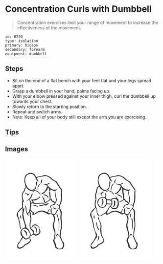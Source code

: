 # Concentration Curls with Dumbbell
> Concentration exercises limit your range of movement to increase the effectiveness of the movement.

``` 
id: 0220 
type: isolation 
primary: biceps 
secondary: forearm 
equipment: dumbbell 
``` 

## Steps

 - Sit on the end of a flat bench with your feet flat and your legs spread apart.
 - Grasp a dumbbell in your hand, palms facing up.
 - With your elbow pressed against your inner thigh, curl the dumbbell up towards your chest.
 - Slowly return to the starting position.
 - Repeat and switch arms.
 - Note: Keep all of your body still except the arm you are exercising.

## Tips


## Images

<svg width="236" height="250pt" viewBox="0 0 177 250" xmlns="http://www.w3.org/2000/svg">
  <g fill="#FFF">
    <path d="M0 0h177v250H0V0m51.73 40.72c-5.09 4.34-4.33 11.47-4.67 17.46.7 3.17 1.71 6.27 2.69 9.37-.23.39-.69 1.18-.92 1.57l2.23.95c-1.05 2.14-3.44 3.43-3.82 5.91-.52 1.87-1.23 3.68-2 5.47-5.97 5.54-4.67 14.64-2.91 21.72-1.55 5.76-1.17 11.79-.37 17.63-1.39 1.34-3.11 2.26-4.57 3.5-2.75 2.39-4.4 5.71-7.01 8.23-1.39 2.14-1.47 4.88-2.44 7.23.92 4 4.4 6.98 4.6 11.2.31 4.17 2.62 7.87 2.63 12.08.1 3.95 1.2 7.76 2.85 11.33 1.43-1.72.11-3.68-.25-5.51-1.3-4.12.02-8.66-1.88-12.64-1.15-2.58-1.64-5.36-1.51-8.17-2.64-4.2-3.12-9.04-3.31-13.87l2.34-2.4c.83-.57 2.03-.81 2.45-1.84 1.46-3.05 4.08-5.23 6.6-7.38.34 5.49.11 11-.53 16.46.29 5.05 1.33 10.1 3.18 14.82 2.29 5.05 2.78 10.65 4.35 15.93-2.56 1.27-5.37 2.13-7.69 3.85-1.7 1.93-3.08 4.14-4.08 6.51-1.19 5.11 1.12 10.31 4.68 13.95-3.52 2.89-4.55 7.57-6.81 11.37-.36.1-1.1.31-1.47.41-1.32 2.05-2.79 4.01-3.95 6.16-1.23 2.75-.68 5.94.29 8.69 2 1.43 4.64 2.64 7.11 1.67 2.19-1.06 4.33-2.19 6.51-3.26 2.95-1.59 4.18-5.31 7.46-6.41 4.75-1.69 10.1-4.65 11.41-9.92.57-3.03-1.83-5.27-3.15-7.71 1.68-.6 1.86-2.57 2.58-3.94 2.79-1.04 5.5-2.25 8.2-3.5 1.05 1.02 2.13 2.01 3.25 2.96 2.6-.62 5.37-.78 7.79-2.01 2.01-1.37 3.22-3.61 4.32-5.71 1.36-3.12-.23-6.34-.88-9.4-.55.46-1.1.93-1.64 1.39.34 2.81.99 5.86-.03 8.59-1.51 1.99-4.1 2.63-6.25 3.7-2.12 1.2-4.16-.52-5.97-1.46-.26-2.4.03-5.08-1.09-7.26-3.3-2.61-7.09-5.49-7.68-9.98-1.55-5.96.77-11.76 1.87-17.54.95-5.15-2.84-9.91-1.17-14.98-.09-2.09-3.01-5.19-.79-6.65 1.75 1.63 3.31 3.45 5.01 5.13.02.65.05 1.94.07 2.59-.44.46-1.32 1.38-1.76 1.85 1.43.14 2.87.27 4.31.42 3.97-1.51 7.83-3.4 11.18-6.05 3.51-.3 6.83-2.46 10.41-1.58 2.47.93 4.81 2.2 7.39 2.84 3.02.75 5.01 3.85 8.21 4.03 2.11.31 3.6-1.48 5.22-2.49 1.26 1.84 2.89 3.34 4.93 4.26.59 2.6 2 4.95 2.37 7.6 1.17 5.94-2.21 11.39-3.09 17.12.33 5.15 1.78 10.17 3.86 14.88 2.21 4.86-.56 10.08.38 15.1-.3.25-.89.76-1.18 1.01.01 2.29-1 4.35-2.19 6.24.66 4.19 3.74 7.52 4.01 11.8.08 2.43 1.3 4.56 2.38 6.67 1.75.78 3.42 1.71 5.01 2.79 4.25 1.29 8.51.12 12.71-.73.91-2.11 2.02-4.12 2.86-6.26 1.02-2.8.17-5.78-.06-8.65-5.09-3.13-5.25-9.49-7.91-14.27-.42-3.14.27-6.43.06-9.63-.36-4.53 2.38-8.51 2.39-12.99.7-7.81.08-15.67-.68-23.45-.52-5.13 1.3-10.21.44-15.33-1.03-3.21-2.01-6.85-5.31-8.46 2.34-3.51 1.11-7.93 3.06-11.56.91-2.31 2.18-4.54 2.34-7.07.55-6.37.75-12.78.35-19.17-.22-3.12 1.27-6.48-.51-9.36-4.13-6.12-8.46-12.17-12.07-18.63-4.3-2.87-9.41-4.65-12.76-8.79-2.01-2.65-5.18-3.77-8.16-4.94-4.01-2.29-9.14-2.92-13.47-1.14-4.67 2.27-10.31.74-14.68 3.89-3.19-1.79-3.13-6.26-6.41-7.84-2.39-1.56-5.02-2.99-7.98-2.82-4.31-.47-7.74 2.49-11.28 4.42M36.85 145.95c1.22 1.14 2.34 2.38 3.42 3.66-1.51-3.12-.58-6.84-2.4-9.8-.75 1.97-.98 4.05-1.02 6.14m28.03 26.1c1.77-1.45 2.59-3.64 4.1-5.29 1.76-1.04 3.83-1.33 5.77-1.87 3.87 1.83 8.76 4.26 8.3 9.44.46-.96.9-1.93 1.31-2.91-2.05-3.46-5.04-6.37-8.42-8.52-5.49-.75-11.35 3.27-11.06 9.15m5.74-4.13c1.48 2.04 3.21 3.9 4.63 5.98 1.68 3 1.02 6.58 1.42 9.86 1.83-2.56 1.09-5.91.92-8.82-.25-3.66-3.74-6.06-6.97-7.02z"/>
    <path d="M50.28 47.52c.98-5.49 6.68-8.25 11.7-8.98 4.26-.11 8.46 2.25 10.55 6 2.99 4.53 3.7 11.7 9.53 13.58-1.19-3.29-3.02-6.29-4.83-9.25 3.87-2.18 8.2-2.91 12.59-3.1 4.86-1.65 10.54-2.49 15.14.37 4.94 1.53 7.8 6.16 12.01 8.83 4.94 1.97 9.25 5.86 11.29 10.81 1.63 2.91 4.17 5.21 5.58 8.27 1.03 2.41 4.69 3.69 3.53 6.79-1.48 6.31-.27 12.79-.82 19.18.18 4.75-1.52 9.25-2.93 13.69-.54 1.14-1.74 1.51-2.86 1.79-1.06-1.29-2.41-2.25-3.99-2.79.42 1.74 1.78 2.82 3.16 3.77l.6.35c.58-.14 1.73-.41 2.31-.54-.05 1.66-.11 3.31-.17 4.97-.88 1.1-1.77 2.18-2.65 3.28 4.37.33 4.95 5.25 5.53 8.62 1.38 5.55-1.1 11.14-.03 16.73 1.15 5.94 2.15 12.03 1.48 18.1-.33 4.16-1.7 8.14-2.36 12.25-.32 3.48-.12 6.99.26 10.46-.73-.1-2.2-.31-2.93-.41 3.33 4.79 4.98 10.44 7.22 15.76 2.12 2.09 2.71 5.16 2.96 8.01-.31 2.91-2.25 5.26-3.62 7.74-2.62.52-5.28.82-7.95.9-1.75-1.62-3.44-3.29-5.1-4.99-.11-1.24-.21-2.48-.28-3.71-.39-4.47-4.39-7.58-4.37-12.11.27-1.53.61-3.04.85-4.57.5.05 1.48.16 1.98.21-.31-2.4-1.38-4.79-1.03-7.23 2.71-8.9-2.73-17.45-3.16-26.28 1.22-6.51 4.32-13.17 2.28-19.84-.36-1.43-1.5-2.44-2.4-3.53 5.62-2.23 7.13-8.38 10.25-12.92.21-.64.64-1.93.85-2.57-5.07 2.97-5.27 10.38-10.58 12.87-2.16-.64-4.22-1.59-6.29-2.48.55-1.67 1.1-3.44.47-5.17-.86-2.64-.01-5.34.11-8.01-4.19 3.17-2.32 8.95-1.99 13.34-2.29.06-4.59-.02-6.82-.63-.24-3.99 2.66-6.71 4.47-9.91-3.62.89-4.94 4.71-5.67 7.94-3.36-1.35-6.89-2.2-10.27-3.47-3.9-1.54-7.89.35-11.75 1.03-4.24.67-6.94 4.41-10.51 6.44-.62-1.13-.55-2.77-1.74-3.52-2.74-1.85-4.73-4.58-7.54-6.33.75-4.77.99-9.61 1.21-14.44.89-.67 1.77-1.36 2.64-2.06 4.18 1.1 8.45 3.08 12.84 1.97 4.98-.98 10.07-.92 15.13-.99 3.07.06 5.75-1.68 8.1-3.47 3.02-2.25 6.9-3.3 9.3-6.34 1.92 2.32 2.82 5.93 6.44 5.91 1.2 1.38 2.34 2.81 3.43 4.28-3.18 1.24-6.42 2.37-9.54 3.74-.92 1.89-1.5 3.92-2.15 5.92.34.4.7.8 1.08 1.18.83-2.01 1.71-4 2.53-6.02 2.76-1.05 5.58-2 8.48-2.6 1.99-4.25 5.59-8.3 4.61-13.34-1.23-4.02-1.62-8.22-2.78-12.26.22-2.74-.45-5.42-1.48-7.95 2.2-.84 3.9-2.44 5.28-4.3-4.11 1.86-8.77 1.6-12.84-.18-2.59-1.43-4.76-3.46-7.25-5.03-1.65-2.24-3.12-5.64-6.59-4.64.67.68 2.02 2.03 2.7 2.71-2.14 4.69-3.84 9.8-7.76 13.37-2.07 2.3-5.54 2.74-7.28 5.39 3.37.24 7.18-.94 9-3.97 1.6-2.23 3.9-3.79 5.77-5.76.75-2.08.9-4.4 2.33-6.19 1.39 2.09 2.63 4.37 2.34 6.98-.39 1.68 1.28 2.57 2.08 3.75.18-1.99.42-3.97.71-5.94 3.54 1.55 7.1 3.17 10.96 3.78-.09 7.57 2.21 14.78 2.85 22.27 0 2.44-1 4.73-1.97 6.91-1.32-2.76-3.46-5.2-6.78-5.15-.73-1.77-1.51-3.52-2.41-5.21-.95.5-1.89 1.01-2.83 1.53 2.3-5.46.27-11.53-.49-17.15-.82-.64-1.65-1.28-2.48-1.9.05 6.87 2.92 13.73 1.05 20.64-3.4 2.36-7.15 4.09-10.8 5.99-3.26 2.03-7.22.89-10.82 1.42-5.58.15-11.45 2.88-16.71-.18-.49-2.16-1.26-4.26-2.78-5.92 2.86-.1 6.03.66 8.65-.83 3.78-2.39 8.69-4.18 9.9-9.02-2.45-.21-2.8 2.48-4.22 3.81-5.51 3.21-12 4.4-18.33 3.95 1.53 2.42 3.37 4.63 4.93 7.03-.69-.27-2.05-.82-2.74-1.09-.72 1.09-1.34 2.24-1.99 3.38.2-3.82-1.31-7.3-4.25-9.73 4.34-2.17 7.41-7.3 6.17-12.16.75.04 1.49.13 2.24.2-.21-1.15-.79-2.18-1.34-3.19-.55 1.12-1.19 2.18-1.86 3.24-.86 3.89-2.59 7.77-5.71 10.37-2.37 1.58-4.81 3.34-6.11 5.95 2.09-1.19 3.96-2.72 5.93-4.11 1.13 2.95 3.55 5.77 2.61 9.11-1.78 8.29.86 18.63-6.31 24.88-1.41-3.08-4.02-6.51-2.26-9.98-.55-3.65-1.45-7.48-4.5-9.87.75 4.18 2.82 8.13 2.39 12.49-.32 3.66 2.59 6.4 3.61 9.72.45 1.76 1.73 2.99 3.38 3.64-.28-1.55-.91-2.99-1.62-4.38 1.14-1.67 2.47-3.19 3.85-4.66.57 3.25.36 6.58.84 9.83 1.25 3.76 2.17 7.99.65 11.81-2.05 5.87-1.71 12.19-.02 18.1 2.02 3.25 4.46 6.25 7.52 8.59.12 1.37.26 2.74.4 4.11-2.02 1.75-4.14 3.44-6.62 4.51-.08-1.4-.15-2.8-.21-4.2-2.39-4.74-3.5-10.71-8.73-13.28-.57-.69-1.14-1.37-1.71-2.05-.02-4.29-1.99-8.12-3.12-12.16-2.51-6.38-3-13.29-4.34-19.96.31-4.95 2.41-9.61 2.49-14.6-.58.3-1.74.91-2.32 1.22-1.5-5.6-1.65-11.55-.65-17.25.55-.21 1.65-.62 2.2-.83-1.68-4.7-4.22-9.39-3.38-14.57-.46-4.08 1.99-7.49 4.6-10.31.84-2.95 1.85-5.84 2.89-8.73.51-.47 1.02-.94 1.54-1.41 2.84 7.01 11.95 11.43 18.92 7.4-.71.77-2.13 2.29-2.84 3.05-.66.33-1.32.66-1.98 1 2.27.14 4.27-.86 6.27-1.76 6.37-.2 11.92 4.7 14.23 10.48-.1-1.59-.11-3.21-.61-4.75-1.84-2.13-3.94-4.06-6.27-5.65-2.89-1.76-6.53-1.35-9.43-3.07 2.04-.68 4.27-1.73 4.85-4.01 1.09-4.73 3-9.28 3.03-14.21-.94-1.15-1.86-2.3-2.77-3.46-.01 6.16 1.22 13.39-3.4 18.33-2.63 4.1-8.51 3.98-12.36 1.8-5.09-4.14-8.17-10.21-9.92-16.42-.73-4.24-1.13-8.74.65-12.79m37.17 10.49c.04 1.39.71 3.78 2.64 3.05-.25-2.66-.58-5.21 1.3-7.46-.22-.33-.68-1-.9-1.33-1.25 1.74-2.89 3.5-3.04 5.74m14.45 5.85c-3.49.2-6.95-.73-10.45-.47 3.03 1.38 6.32 2.3 9.64 2.62 2.59-.52 4.93-1.87 7.37-2.86l.28-2.15c-2.28.95-4.48 2.11-6.84 2.86M80.06 76.07c-.42 1.03-.83 2.07-1.22 3.11.91-.95 1.78-1.94 2.65-2.93-.24-.83-.71-2.48-.95-3.31 1.74-4.05 3.98-7.74 6.83-11.08-5.29 2.06-8.89 8.73-7.31 14.21m-32.41 9.92c2.87 1.39 5.69 2.87 8.14 4.94l-1.78 1.31c.47.11 1.4.32 1.86.43 1.11-1.2 2.24-2.38 3.4-3.53.11-1.11.2-2.23.27-3.35-1.23 1.01-2.1 2.35-2.69 3.83-.49-.57-.98-1.14-1.48-1.7-2.46-1.04-5.05-1.76-7.72-1.93m45.54 4.47c.2.21.58.62.78.83 3.44-1.08 5.78 2.24 9.02 2.61.82 1.78 1.57 3.59 2.39 5.37.13-1.9.21-3.79.25-5.69-3.79-1.95-8.07-6.06-12.44-3.12m2.71 17.77l.91.62 1.38-.43c-.19-2.95-2.15-5.44-2.17-8.45-.4-.33-1.19-1-1.59-1.33-.96-2.09-2.19-4.03-3.63-5.81.53 5.39 4.43 9.94 5.1 15.4m-4.11 6.65c-2.66 1.02-5.5.54-8.26.49l.2 1.64c1.58.24 3.16.5 4.72.86 3.37-.98 6.79-1.79 10.11-2.94.29.53.89 1.6 1.18 2.14 2.91-2.03 5.63-4.29 8.49-6.38-5.58.99-11.04 2.47-16.44 4.19m-25.03 1.18c5.13.41 9.78 2.4 14.38 4.53-.53-.98-1.04-2.06-2.14-2.49-3.65-2.02-8.15-4.13-12.24-2.04m49.83 5.01c1.24 1.99 3.48 2.96 5.16 4.51 1.48-.02 2.95-.12 4.42-.28-.1-.36-.32-1.07-.42-1.43-3.58.9-5.57-3.24-9.16-2.8m9.08 16.24c1.23 2.91.85 6.23 2.31 9.04 1.54-2.78.89-5.89.18-8.81-.83-.08-1.66-.16-2.49-.23m4.63 9.48c-.29.87-.57 1.75-.85 2.63.75 3.49 1.98 6.95 1.99 10.55-.61 5.75.47 11.5-.49 17.24 2.23-5.1 1.74-10.75 1.9-16.17-.02-4.83.37-10.08-2.55-14.25m-5.87 46.11c1.8-.93 2.8-2.69 3.67-4.44 1.03.69 2.09 1.34 3.17 1.96.23-2.31-1.43-3.64-3.09-4.82-1.91 2.03-3.23 4.55-3.75 7.3z"/>
    <path d="M44.19 174.11c3.34-1.71 7.24-.35 10.16 1.58 3.9 3.36 6.34 8.27 7.07 13.34-1.81 1.93-1.4 5.46-4.24 6.42-2.13 1.01-4.49 2.84-6.94 1.84-2.82-1.89-5.48-4.17-7.29-7.07-1.99-2.71-2.17-6.19-3.08-9.32 1.13-2.41 1.52-5.69 4.32-6.79m.79 3.53c3.85 3.99 8.12 8.32 7.86 14.34 1.48-2.62.9-5.73.38-8.53-.73-2.93-3.55-4.45-5.75-6.17l-2.49.36z"/>
    <path d="M38.34 203.42c1.52-2.96 3.93-5.32 5.57-8.2 2.29 1.65 4.01 4.62 7.07 4.87 3.3-.39 6.3-2.06 8.72-4.29-.3.84-.9 2.52-1.21 3.36l1.19-2.92c.32 1.52.98 4.58 1.3 6.11-2.36 5.66-8.85 7.01-13.5 10.11-1.71.96-2.17 3.1-3.66 4.27-3.28 1.36-6.45 3.67-10.19 2.83-.62-1.86-1.81-3.4-3.18-4.76 2.26-4.05 5.76-7.25 7.89-11.38z"/>
  </g>
  <g fill="#333">
    <path d="M51.73 40.72c3.54-1.93 6.97-4.89 11.28-4.42 2.96-.17 5.59 1.26 7.98 2.82 3.28 1.58 3.22 6.05 6.41 7.84 4.37-3.15 10.01-1.62 14.68-3.89 4.33-1.78 9.46-1.15 13.47 1.14 2.98 1.17 6.15 2.29 8.16 4.94 3.35 4.14 8.46 5.92 12.76 8.79 3.61 6.46 7.94 12.51 12.07 18.63 1.78 2.88.29 6.24.51 9.36.4 6.39.2 12.8-.35 19.17-.16 2.53-1.43 4.76-2.34 7.07-1.95 3.63-.72 8.05-3.06 11.56 3.3 1.61 4.28 5.25 5.31 8.46.86 5.12-.96 10.2-.44 15.33.76 7.78 1.38 15.64.68 23.45-.01 4.48-2.75 8.46-2.39 12.99.21 3.2-.48 6.49-.06 9.63 2.66 4.78 2.82 11.14 7.91 14.27.23 2.87 1.08 5.85.06 8.65-.84 2.14-1.95 4.15-2.86 6.26-4.2.85-8.46 2.02-12.71.73a32.308 32.308 0 0 0-5.01-2.79c-1.08-2.11-2.3-4.24-2.38-6.67-.27-4.28-3.35-7.61-4.01-11.8 1.19-1.89 2.2-3.95 2.19-6.24.29-.25.88-.76 1.18-1.01-.94-5.02 1.83-10.24-.38-15.1-2.08-4.71-3.53-9.73-3.86-14.88.88-5.73 4.26-11.18 3.09-17.12-.37-2.65-1.78-5-2.37-7.6-2.04-.92-3.67-2.42-4.93-4.26-1.62 1.01-3.11 2.8-5.22 2.49-3.2-.18-5.19-3.28-8.21-4.03-2.58-.64-4.92-1.91-7.39-2.84-3.58-.88-6.9 1.28-10.41 1.58-3.35 2.65-7.21 4.54-11.18 6.05-1.44-.15-2.88-.28-4.31-.42.44-.47 1.32-1.39 1.76-1.85-.02-.65-.05-1.94-.07-2.59-1.7-1.68-3.26-3.5-5.01-5.13-2.22 1.46.7 4.56.79 6.65-1.67 5.07 2.12 9.83 1.17 14.98-1.1 5.78-3.42 11.58-1.87 17.54.59 4.49 4.38 7.37 7.68 9.98 1.12 2.18.83 4.86 1.09 7.26 1.81.94 3.85 2.66 5.97 1.46 2.15-1.07 4.74-1.71 6.25-3.7 1.02-2.73.37-5.78.03-8.59.54-.46 1.09-.93 1.64-1.39.65 3.06 2.24 6.28.88 9.4-1.1 2.1-2.31 4.34-4.32 5.71-2.42 1.23-5.19 1.39-7.79 2.01-1.12-.95-2.2-1.94-3.25-2.96-2.7 1.25-5.41 2.46-8.2 3.5-.72 1.37-.9 3.34-2.58 3.94 1.32 2.44 3.72 4.68 3.15 7.71-1.31 5.27-6.66 8.23-11.41 9.92-3.28 1.1-4.51 4.82-7.46 6.41-2.18 1.07-4.32 2.2-6.51 3.26-2.47.97-5.11-.24-7.11-1.67-.97-2.75-1.52-5.94-.29-8.69 1.16-2.15 2.63-4.11 3.95-6.16.37-.1 1.11-.31 1.47-.41 2.26-3.8 3.29-8.48 6.81-11.37-3.56-3.64-5.87-8.84-4.68-13.95 1-2.37 2.38-4.58 4.08-6.51 2.32-1.72 5.13-2.58 7.69-3.85-1.57-5.28-2.06-10.88-4.35-15.93-1.85-4.72-2.89-9.77-3.18-14.82.64-5.46.87-10.97.53-16.46-2.52 2.15-5.14 4.33-6.6 7.38-.42 1.03-1.62 1.27-2.45 1.84l-2.34 2.4c.19 4.83.67 9.67 3.31 13.87-.13 2.81.36 5.59 1.51 8.17 1.9 3.98.58 8.52 1.88 12.64.36 1.83 1.68 3.79.25 5.51-1.65-3.57-2.75-7.38-2.85-11.33-.01-4.21-2.32-7.91-2.63-12.08-.2-4.22-3.68-7.2-4.6-11.2.97-2.35 1.05-5.09 2.44-7.23 2.61-2.52 4.26-5.84 7.01-8.23 1.46-1.24 3.18-2.16 4.57-3.5-.8-5.84-1.18-11.87.37-17.63-1.76-7.08-3.06-16.18 2.91-21.72.77-1.79 1.48-3.6 2-5.47.38-2.48 2.77-3.77 3.82-5.91l-2.23-.95c.23-.39.69-1.18.92-1.57-.98-3.1-1.99-6.2-2.69-9.37.34-5.99-.42-13.12 4.67-17.46m-1.45 6.8c-1.78 4.05-1.38 8.55-.65 12.79 1.75 6.21 4.83 12.28 9.92 16.42 3.85 2.18 9.73 2.3 12.36-1.8 4.62-4.94 3.39-12.17 3.4-18.33.91 1.16 1.83 2.31 2.77 3.46-.03 4.93-1.94 9.48-3.03 14.21-.58 2.28-2.81 3.33-4.85 4.01 2.9 1.72 6.54 1.31 9.43 3.07 2.33 1.59 4.43 3.52 6.27 5.65.5 1.54.51 3.16.61 4.75-2.31-5.78-7.86-10.68-14.23-10.48-2 .9-4 1.9-6.27 1.76.66-.34 1.32-.67 1.98-1 .71-.76 2.13-2.28 2.84-3.05-6.97 4.03-16.08-.39-18.92-7.4-.52.47-1.03.94-1.54 1.41-1.04 2.89-2.05 5.78-2.89 8.73-2.61 2.82-5.06 6.23-4.6 10.31-.84 5.18 1.7 9.87 3.38 14.57-.55.21-1.65.62-2.2.83-1 5.7-.85 11.65.65 17.25.58-.31 1.74-.92 2.32-1.22-.08 4.99-2.18 9.65-2.49 14.6 1.34 6.67 1.83 13.58 4.34 19.96 1.13 4.04 3.1 7.87 3.12 12.16.57.68 1.14 1.36 1.71 2.05 5.23 2.57 6.34 8.54 8.73 13.28.06 1.4.13 2.8.21 4.2 2.48-1.07 4.6-2.76 6.62-4.51-.14-1.37-.28-2.74-.4-4.11-3.06-2.34-5.5-5.34-7.52-8.59-1.69-5.91-2.03-12.23.02-18.1 1.52-3.82.6-8.05-.65-11.81-.48-3.25-.27-6.58-.84-9.83-1.38 1.47-2.71 2.99-3.85 4.66.71 1.39 1.34 2.83 1.62 4.38-1.65-.65-2.93-1.88-3.38-3.64-1.02-3.32-3.93-6.06-3.61-9.72.43-4.36-1.64-8.31-2.39-12.49 3.05 2.39 3.95 6.22 4.5 9.87-1.76 3.47.85 6.9 2.26 9.98 7.17-6.25 4.53-16.59 6.31-24.88.94-3.34-1.48-6.16-2.61-9.11-1.97 1.39-3.84 2.92-5.93 4.11 1.3-2.61 3.74-4.37 6.11-5.95 3.12-2.6 4.85-6.48 5.71-10.37.67-1.06 1.31-2.12 1.86-3.24.55 1.01 1.13 2.04 1.34 3.19-.75-.07-1.49-.16-2.24-.2 1.24 4.86-1.83 9.99-6.17 12.16 2.94 2.43 4.45 5.91 4.25 9.73.65-1.14 1.27-2.29 1.99-3.38.69.27 2.05.82 2.74 1.09-1.56-2.4-3.4-4.61-4.93-7.03 6.33.45 12.82-.74 18.33-3.95 1.42-1.33 1.77-4.02 4.22-3.81-1.21 4.84-6.12 6.63-9.9 9.02-2.62 1.49-5.79.73-8.65.83 1.52 1.66 2.29 3.76 2.78 5.92 5.26 3.06 11.13.33 16.71.18 3.6-.53 7.56.61 10.82-1.42 3.65-1.9 7.4-3.63 10.8-5.99 1.87-6.91-1-13.77-1.05-20.64.83.62 1.66 1.26 2.48 1.9.76 5.62 2.79 11.69.49 17.15.94-.52 1.88-1.03 2.83-1.53.9 1.69 1.68 3.44 2.41 5.21 3.32-.05 5.46 2.39 6.78 5.15.97-2.18 1.97-4.47 1.97-6.91-.64-7.49-2.94-14.7-2.85-22.27-3.86-.61-7.42-2.23-10.96-3.78-.29 1.97-.53 3.95-.71 5.94-.8-1.18-2.47-2.07-2.08-3.75.29-2.61-.95-4.89-2.34-6.98-1.43 1.79-1.58 4.11-2.33 6.19-1.87 1.97-4.17 3.53-5.77 5.76-1.82 3.03-5.63 4.21-9 3.97 1.74-2.65 5.21-3.09 7.28-5.39 3.92-3.57 5.62-8.68 7.76-13.37-.68-.68-2.03-2.03-2.7-2.71 3.47-1 4.94 2.4 6.59 4.64 2.49 1.57 4.66 3.6 7.25 5.03 4.07 1.78 8.73 2.04 12.84.18-1.38 1.86-3.08 3.46-5.28 4.3 1.03 2.53 1.7 5.21 1.48 7.95 1.16 4.04 1.55 8.24 2.78 12.26.98 5.04-2.62 9.09-4.61 13.34-2.9.6-5.72 1.55-8.48 2.6-.82 2.02-1.7 4.01-2.53 6.02-.38-.38-.74-.78-1.08-1.18.65-2 1.23-4.03 2.15-5.92 3.12-1.37 6.36-2.5 9.54-3.74-1.09-1.47-2.23-2.9-3.43-4.28-3.62.02-4.52-3.59-6.44-5.91-2.4 3.04-6.28 4.09-9.3 6.34-2.35 1.79-5.03 3.53-8.1 3.47-5.06.07-10.15.01-15.13.99-4.39 1.11-8.66-.87-12.84-1.97-.87.7-1.75 1.39-2.64 2.06-.22 4.83-.46 9.67-1.21 14.44 2.81 1.75 4.8 4.48 7.54 6.33 1.19.75 1.12 2.39 1.74 3.52 3.57-2.03 6.27-5.77 10.51-6.44 3.86-.68 7.85-2.57 11.75-1.03 3.38 1.27 6.91 2.12 10.27 3.47.73-3.23 2.05-7.05 5.67-7.94-1.81 3.2-4.71 5.92-4.47 9.91 2.23.61 4.53.69 6.82.63-.33-4.39-2.2-10.17 1.99-13.34-.12 2.67-.97 5.37-.11 8.01.63 1.73.08 3.5-.47 5.17 2.07.89 4.13 1.84 6.29 2.48 5.31-2.49 5.51-9.9 10.58-12.87-.21.64-.64 1.93-.85 2.57-3.12 4.54-4.63 10.69-10.25 12.92.9 1.09 2.04 2.1 2.4 3.53 2.04 6.67-1.06 13.33-2.28 19.84.43 8.83 5.87 17.38 3.16 26.28-.35 2.44.72 4.83 1.03 7.23-.5-.05-1.48-.16-1.98-.21-.24 1.53-.58 3.04-.85 4.57-.02 4.53 3.98 7.64 4.37 12.11.07 1.23.17 2.47.28 3.71 1.66 1.7 3.35 3.37 5.1 4.99 2.67-.08 5.33-.38 7.95-.9 1.37-2.48 3.31-4.83 3.62-7.74-.25-2.85-.84-5.92-2.96-8.01-2.24-5.32-3.89-10.97-7.22-15.76.73.1 2.2.31 2.93.41-.38-3.47-.58-6.98-.26-10.46.66-4.11 2.03-8.09 2.36-12.25.67-6.07-.33-12.16-1.48-18.1-1.07-5.59 1.41-11.18.03-16.73-.58-3.37-1.16-8.29-5.53-8.62.88-1.1 1.77-2.18 2.65-3.28.06-1.66.12-3.31.17-4.97-.58.13-1.73.4-2.31.54l-.6-.35c-1.38-.95-2.74-2.03-3.16-3.77 1.58.54 2.93 1.5 3.99 2.79 1.12-.28 2.32-.65 2.86-1.79 1.41-4.44 3.11-8.94 2.93-13.69.55-6.39-.66-12.87.82-19.18 1.16-3.1-2.5-4.38-3.53-6.79-1.41-3.06-3.95-5.36-5.58-8.27-2.04-4.95-6.35-8.84-11.29-10.81-4.21-2.67-7.07-7.3-12.01-8.83-4.6-2.86-10.28-2.02-15.14-.37-4.39.19-8.72.92-12.59 3.1 1.81 2.96 3.64 5.96 4.83 9.25-5.83-1.88-6.54-9.05-9.53-13.58-2.09-3.75-6.29-6.11-10.55-6-5.02.73-10.72 3.49-11.7 8.98m-6.09 126.59c-2.8 1.1-3.19 4.38-4.32 6.79.91 3.13 1.09 6.61 3.08 9.32 1.81 2.9 4.47 5.18 7.29 7.07 2.45 1 4.81-.83 6.94-1.84 2.84-.96 2.43-4.49 4.24-6.42-.73-5.07-3.17-9.98-7.07-13.34-2.92-1.93-6.82-3.29-10.16-1.58m-5.85 29.31c-2.13 4.13-5.63 7.33-7.89 11.38 1.37 1.36 2.56 2.9 3.18 4.76 3.74.84 6.91-1.47 10.19-2.83 1.49-1.17 1.95-3.31 3.66-4.27 4.65-3.1 11.14-4.45 13.5-10.11-.32-1.53-.98-4.59-1.3-6.11l-1.19 2.92c.31-.84.91-2.52 1.21-3.36-2.42 2.23-5.42 3.9-8.72 4.29-3.06-.25-4.78-3.22-7.07-4.87-1.64 2.88-4.05 5.24-5.57 8.2z"/>
    <path d="M87.45 58.01c.15-2.24 1.79-4 3.04-5.74.22.33.68 1 .9 1.33-1.88 2.25-1.55 4.8-1.3 7.46-1.93.73-2.6-1.66-2.64-3.05zM101.9 63.86c2.36-.75 4.56-1.91 6.84-2.86l-.28 2.15c-2.44.99-4.78 2.34-7.37 2.86-3.32-.32-6.61-1.24-9.64-2.62 3.5-.26 6.96.67 10.45.47zM80.06 76.07c-1.58-5.48 2.02-12.15 7.31-14.21-2.85 3.34-5.09 7.03-6.83 11.08.24.83.71 2.48.95 3.31-.87.99-1.74 1.98-2.65 2.93.39-1.04.8-2.08 1.22-3.11zM47.65 85.99c2.67.17 5.26.89 7.72 1.93.5.56.99 1.13 1.48 1.7.59-1.48 1.46-2.82 2.69-3.83-.07 1.12-.16 2.24-.27 3.35-1.16 1.15-2.29 2.33-3.4 3.53-.46-.11-1.39-.32-1.86-.43l1.78-1.31c-2.45-2.07-5.27-3.55-8.14-4.94zM93.19 90.46c4.37-2.94 8.65 1.17 12.44 3.12-.04 1.9-.12 3.79-.25 5.69-.82-1.78-1.57-3.59-2.39-5.37-3.24-.37-5.58-3.69-9.02-2.61-.2-.21-.58-.62-.78-.83zM95.9 108.23c-.67-5.46-4.57-10.01-5.1-15.4 1.44 1.78 2.67 3.72 3.63 5.81.4.33 1.19 1 1.59 1.33.02 3.01 1.98 5.5 2.17 8.45l-1.38.43-.91-.62zM91.79 114.88c5.4-1.72 10.86-3.2 16.44-4.19-2.86 2.09-5.58 4.35-8.49 6.38-.29-.54-.89-1.61-1.18-2.14-3.32 1.15-6.74 1.96-10.11 2.94-1.56-.36-3.14-.62-4.72-.86l-.2-1.64c2.76.05 5.6.53 8.26-.49zM66.76 116.06c4.09-2.09 8.59.02 12.24 2.04 1.1.43 1.61 1.51 2.14 2.49-4.6-2.13-9.25-4.12-14.38-4.53zM116.59 121.07c3.59-.44 5.58 3.7 9.16 2.8.1.36.32 1.07.42 1.43-1.47.16-2.94.26-4.42.28-1.68-1.55-3.92-2.52-5.16-4.51zM125.67 137.31c.83.07 1.66.15 2.49.23.71 2.92 1.36 6.03-.18 8.81-1.46-2.81-1.08-6.13-2.31-9.04zM36.85 145.95c.04-2.09.27-4.17 1.02-6.14 1.82 2.96.89 6.68 2.4 9.8-1.08-1.28-2.2-2.52-3.42-3.66zM130.3 146.79c2.92 4.17 2.53 9.42 2.55 14.25-.16 5.42.33 11.07-1.9 16.17.96-5.74-.12-11.49.49-17.24-.01-3.6-1.24-7.06-1.99-10.55.28-.88.56-1.76.85-2.63zM64.88 172.05c-.29-5.88 5.57-9.9 11.06-9.15 3.38 2.15 6.37 5.06 8.42 8.52-.41.98-.85 1.95-1.31 2.91.46-5.18-4.43-7.61-8.3-9.44-1.94.54-4.01.83-5.77 1.87-1.51 1.65-2.33 3.84-4.1 5.29z"/>
    <path d="M70.62 167.92c3.23.96 6.72 3.36 6.97 7.02.17 2.91.91 6.26-.92 8.82-.4-3.28.26-6.86-1.42-9.86-1.42-2.08-3.15-3.94-4.63-5.98zM44.98 177.64l2.49-.36c2.2 1.72 5.02 3.24 5.75 6.17.52 2.8 1.1 5.91-.38 8.53.26-6.02-4.01-10.35-7.86-14.34zM124.43 192.9c.52-2.75 1.84-5.27 3.75-7.3 1.66 1.18 3.32 2.51 3.09 4.82a53.96 53.96 0 0 1-3.17-1.96c-.87 1.75-1.87 3.51-3.67 4.44z"/>
  </g>
</svg>

<svg width="236" height="250pt" viewBox="0 0 177 250" xmlns="http://www.w3.org/2000/svg">
  <g fill="#FFF">
    <path d="M0 0h177v250H0V0m51.7 40.74c-5.06 4.36-4.3 11.46-4.63 17.45.72 3.17 1.6 6.31 2.67 9.38-4.97 3.98-6.33 10.32-7.05 16.31-2.81 5.47-2.65 11.79-.76 17.54-2.58 6.31-3.69 13.57-1.11 20.08-3.53 2.51-6.32 5.83-8.87 9.28-2.83 2.2-2.85 5.94-4.01 9.04.85 3.25 3.21 5.82 4.22 9 .53 2.78.84 5.63 1.84 8.31 1.45 3.54 1 7.46 1.83 11.13 2.11 7.21 5.49 14.08 6.63 21.55-1 5.6-4.4 10.29-6.87 15.3-3.88 2.99-7.21 8.05-5.86 13.15.08 3.69 4.93 5.13 7.9 4.07 3.62-1.9 7.78-3.23 10.2-6.77 2.27-3.41 6.87-3.26 9.75-5.9 3.48-2.07 7.18-6.74 4.51-10.75-2.03-2.63-2.64-6.06-4.82-8.58-1.19-5.09-.56-10.36-1.7-15.45.47-3.42 1.11-6.89.35-10.34-.81-3.78-1.85-7.7-4.32-10.77-1.22-3.66-2.19-7.4-3.06-11.16-.18 2.64-1.34 5.52.18 7.97 1.46 2.79 2.57 5.73 3.84 8.61 1.75 3.74 1.41 7.97 1.22 11.98-.34 1.22-.92 2.42-.75 3.72.42 5.5.57 11.2 2.8 16.34 1.99 3.58 4.81 6.82 5.2 11.08-2.41 5.67-8.9 7.06-13.59 10.18-1.65.98-2.15 3.05-3.6 4.22-3.28 1.37-6.44 3.68-10.18 2.86-.67-1.85-1.85-3.41-3.21-4.81 2.46-4.24 6.13-7.67 8.32-12.09 1.52-3.31 4.8-5.38 6.35-8.63.16-2.68.04-5.39-.27-8.05-3.97-4.51-4.97-10.66-6.84-16.18-1.26-3.51-.7-7.27-1.24-10.87-1.09-3.58-2.79-7.05-2.4-10.89-2.68-4.24-3.09-9.14-3.32-14.01 1.41-1.29 2.93-2.44 4.42-3.63 1.89-2.79 3.68-5.65 5.39-8.56.96 1.52 1.94 3.03 2.96 4.51.89 5.17.14 11.94 5.15 15.18 2.33.04 4.66.35 6.99.23 3.61-2.73 7.57-5.11 12.06-6.06-.44.51-1.33 1.55-1.77 2.07.29-.1.86-.29 1.15-.39l-1.57 1.6c5.76 1.03 10.79-2.67 15.26-5.75 3.69-.34 7.33-2.78 11.05-1.36 4.11 1.98 8.72 2.78 12.3 5.79 2.71 2.07 5.71-.04 8.16-1.38 1.11 1.79 2.74 3.1 4.63 3.99.62 2.63 2.05 5.02 2.41 7.71 1.1 5.87-2.2 11.26-3.09 16.92.27 5.17 1.76 10.21 3.82 14.94 2.23 4.86-.51 10.1.38 15.15-.28.25-.85.74-1.13.99 0 2.31-1.1 4.37-2.22 6.32.7 4.11 3.67 7.43 4.01 11.63.07 2.46 1.3 4.6 2.38 6.74 1.73.82 3.42 1.75 5.02 2.81 4.24 1.3 8.47.09 12.67-.7 2.53-4.59 4.96-10.34 2.24-15.35-4.78-3.47-4.76-9.79-7.69-14.48.9-5.9-.39-12.09 2.15-17.7 1.84-9.34.71-18.97-.05-28.37-.35-4.93 1.31-9.81.47-14.73-1.01-3.21-2.04-6.8-5.28-8.46.77-1.79 1.69-3.6 1.67-5.61-.17-4.69 3.3-8.43 3.71-13 .55-6.34.75-12.72.35-19.08-.24-3.16 1.28-6.59-.54-9.49-4.15-6.1-8.43-12.16-12.06-18.59-3.63-2.56-8.04-3.96-11.17-7.21-1.91-1.74-3.46-4.03-5.97-4.96-3.5-1.19-6.63-3.56-10.45-3.58-4.54-1.06-8.4 2.41-12.85 2.34-3.09-.02-6.01.94-8.67 2.44-3.07-1.88-3.12-6.22-6.34-7.82-2.42-1.6-5.1-3.04-8.1-2.84-4.28-.42-7.69 2.51-11.2 4.44m-13.94 99.1c-.62 1.98-.83 4.06-.89 6.13 1.23 1.15 2.34 2.41 3.42 3.7-1.57-3.12-.5-6.96-2.53-9.83m5.12 16.4c1.17 7.75 1.23 17.08 8.34 22.09-1.06-5.05-5.25-8.96-5.54-14.24-.08-2.86-.76-5.73-2.8-7.85m4.14 34.81c2.83 3.84.27 8.37-.61 12.44 3.46-2.28 3.83-6.79 4.59-10.49-1.32-.67-2.64-1.33-3.98-1.95z"/>
    <path d="M53.26 42.31c4.32-3.83 11.21-5.19 16.03-1.49 6.12 4.41 5.34 14.45 12.74 17.4-1.1-3.35-2.98-6.36-4.8-9.36 3.86-2.17 8.19-2.89 12.55-3.09 4.88-1.63 10.56-2.5 15.18.36 5.12 1.58 7.97 6.55 12.49 9.08 5.04 2 9.07 6.22 11.17 11.18 3.15 4.01 5.54 8.56 8.94 12.36-1.64 8.27-.42 16.69-1.21 25.04-.52 3.93-2.15 7.59-3.45 11.3l.97.31c-1.18-.09-2.36-.2-3.53-.34-1-1.07-2.23-1.86-3.59-2.39.32 2.16 2.26 3 4.04 3.75l-.68.68c.7-.2 2.08-.61 2.77-.81-.09 1.65-.16 3.31-.2 4.97-.88 1.09-1.78 2.17-2.67 3.24 4.68.49 5.02 5.84 5.66 9.43 1.1 5.05-1.06 10.09-.25 15.16 1.1 6.25 2.33 12.62 1.57 18.99-.34 4.14-1.7 8.1-2.35 12.18-.31 3.49-.12 7 .25 10.48-.73-.12-2.19-.35-2.92-.47 4.07 5.22 4.69 12.27 8.66 17.46.69 2.06 1.43 4.15 1.53 6.34-.31 2.91-2.27 5.27-3.65 7.75-2.61.5-5.25.78-7.91.89-1.72-1.6-3.58-3.1-4.91-5.05-.58-2.21-.7-4.52-1.32-6.72-.7-2.57-2.95-4.45-3.29-7.14-.73-2.18.42-4.33.61-6.49.49.05 1.48.15 1.97.21-.31-2.42-1.41-4.81-1.02-7.27 2.87-9.16-3.29-17.96-3.02-27.05 1.46-7.21 5.71-16.31-.25-22.56 2.72-1.39 5.22-3.41 6.45-6.29 1.33-3.19 3.88-5.77 4.64-9.21-5.16 3.09-5.32 10.7-10.96 13.06-1.91-1.02-3.93-1.78-5.9-2.65.56-1.68 1.04-3.46.44-5.2-.83-2.64 0-5.35.11-8.03-4.52 3.3-1.51 9.07-2.64 13.51-2.07-.06-4.14-.27-6.16-.76-.22-3.96 2.6-6.72 4.5-9.84-3.68.78-4.95 4.67-5.7 7.88-3.34-1.34-6.86-2.19-10.23-3.46-3.9-1.54-7.91.33-11.77 1.01-4.25.68-6.96 4.41-10.53 6.46-.63-1.49-1.26-2.97-1.94-4.43 3.71-3.93 4.04-9.92 8.27-13.39 1.35 1.57 2.28 3.51 3.95 4.79 4.29 1.94 10.1 2.62 13.46-1.39 1.44-3.45 3.97-6.76 3.42-10.73-.43-3.35-.76-6.71-1.03-10.07-2.91-2.6-4.76-5.97-6.95-9.13-.23 2.13 1.07 3.98 1.76 5.89-4.73-.63-10.63-1.15-13.42 3.62-3.02-1.09-6.25-.58-9.36-.97-1.26-1.24-2.27-2.71-3.36-4.1.92-2.29 2.15-4.69 1.53-7.24-.82-1.9-1.95-3.66-3-5.44.43 3.99 2.36 8.61-.81 12-5.21-1.94-10.98-.13-14.89 3.55-4.76 5.27-3.78 13.94.86 18.93 2.15 2.59 5.88 2.59 8.94 3.07 4.31.39 7.65-3.12 9.27-6.77 1.51-3.7 5.8-1.41 8.64-1.17.64-.58 1.29-1.16 1.93-1.74l-2.28-.8c-2.71.14-5.4-.21-8.11-.3.64-2.63.61-5.34.82-8.02 3.84-.01 7.89-.01 11.19 2.27-.03 2.78.15 5.57-.12 8.35-2.05 3.35-5.54 5.59-7.25 9.16-2.85 5.07-5.56 10.77-11.22 13.23-3.88 1.21-6.22 5.33-10.59 5.21-1.45-1.95-3.49-3.48-4.53-5.72-1.4-3.92-1.1-8.25-2.67-12.13-1.43-3.39-2.34-7-2.66-10.66.13-4.73 2.42-9.21 1.99-13.99-.3-5.02-1.65-10.79 1.86-15.06-.41-5.35 1.51-10.43 4.84-14.56 2.62 5.17 6.99 9.99 12.91 11.07 3.98.79 7.38-1.7 10.44-3.84 2.15-1.84 1.84-4.93 2.86-7.34 1.15-2.94 1.4-6.09 1.71-9.2-.93-1.15-1.85-2.31-2.76-3.48-.03 6.16 1.22 13.39-3.41 18.33-3.32 4.98-11.13 3.92-14.71-.23-5.49-6.51-9.12-15.02-7.99-23.67 1.05-3 1.35-6.64 4.05-8.71m35.63 19.05c2.45-.35.58-2.83.84-4.32.7-1.66 1.56-3.26 2.21-4.94-3.66.93-6.05 6.37-3.05 9.26m15.12 1.72c-3.97 1.97-8.35 0-12.43-.51 1.62 2.4 4.76 2.42 7.29 3.15 3.45 1 6.5-1.49 9.6-2.57l.24-2.16c-1.58.68-3.12 1.43-4.7 2.09m-24.43 9.5c.21 2.24.27 4.48-.5 6.64.79-1.01 1.58-2.03 2.37-3.04-.22-.81-.68-2.43-.91-3.24 1.78-4.04 3.93-7.81 6.88-11.1-4.61 1.54-6.87 6.32-7.84 10.74m21.19-5.96c.67.68 2.03 2.05 2.71 2.73-2.14 4.69-3.84 9.79-7.75 13.36-2.1 2.28-5.52 2.79-7.32 5.41 2.63.23 5.29-.57 7.43-2.07 2.13-2.86 4.77-5.24 7.35-7.68.8-2.02 1.11-4.21 1.84-6.27 3.32 2.99 1.63 7.91 2.26 11.84 1.2 6.18 2.76 12.55 1.27 18.84-2.98 2.03-6.92 2.83-9.13 5.87 4.55-1.07 8.89-3.4 12.2-6.71 1.83 2.37 2.8 5.91 6.39 5.92 1.19 1.38 2.35 2.78 3.44 4.25-3.2 1.24-6.43 2.4-9.58 3.75-.93 2.01-1.47 4.18-2.41 6.2.38.15 1.14.46 1.52.61.74-1.93 1.58-3.82 2.35-5.73 2.78-1.05 5.61-1.98 8.52-2.62 1.96-4.27 5.58-8.31 4.56-13.35-1.18-4.02-1.64-8.19-2.75-12.22.18-2.75-.48-5.42-1.46-7.96 2.14-.84 3.84-2.38 5.11-4.26-2.66.85-5.45 1.93-8.25.99-4.73-.2-7.98-3.88-11.71-6.25-1.68-2.25-3.11-5.63-6.59-4.65M66.14 83.3c2.44-.26 4.56-1.5 6.84-2.24 2.92.8 6.2 1.27 8.4 3.54 2.3 1.87 3.71 4.49 5.25 6.95-.34-2.1-.11-4.69-2.1-6.06-3.23-3.54-7.63-6.35-12.61-6.02-2.21.79-3.94 2.45-5.78 3.83m-9.89 1.87l-.16.89c-1.98 2.47-6.21.02-8.55 2.55 2.32-.2 4.67-.52 6.97.08.58-.47 1.17-.94 1.75-1.4-.15 2.33-.72 4.66-.34 7 1.03-2.92 1.16-6.15 2.41-8.96 1.67-.97 3.8-1.22 5.02-2.85-2.32.4-6.44-.3-7.1 2.69m37.14 5.13c.14.23.42.68.57.91 3.44-.88 5.82 2.24 9.05 2.7.81 1.77 1.56 3.57 2.37 5.35.13-1.9.21-3.81.24-5.71-3.75-1.86-7.88-5.89-12.23-3.25m23.14 30.79c1.37 1.88 3.5 2.96 5.22 4.48 1.72.09 3.83.38 4.59-1.62-3.84.94-6.04-3.19-9.81-2.86m9.14 16.22c.94 2.54 1.38 5.21 1.32 7.92.39.09 1.17.26 1.57.35.2-1.27.4-2.54.61-3.81-.41-1.41-.79-2.82-1.12-4.24-.8-.08-1.59-.15-2.38-.22m3.72 11.79c.77 3.59 2.01 7.14 2.06 10.85-.59 5.79.33 11.59-.19 17.4 1.35-4.29 1.54-8.82 1.55-13.28.03-5.76.54-11.81-2.03-17.17-.47.73-.93 1.46-1.39 2.2m-5.04 42.94l1.33.52c.85-1.4 1.67-2.83 2.47-4.26.52.49 1.56 1.47 2.09 1.96 2.41-1.73-.71-3.65-2.1-4.66-1.67 1.89-2.81 4.14-3.79 6.44z"/>
    <path d="M110.72 77c3.52 1.56 7.08 3.14 10.91 3.76-.09 7.57 2.21 14.79 2.85 22.28-.02 2.43-1 4.72-1.96 6.91-1.24-1.78-2.17-4.28-4.6-4.65-3.13-.09-3.2-3.67-4.62-5.71-.93.5-1.85 1-2.77 1.51 1.79-5.04 1.89-10.76-.04-15.79-1.24-2.68-.16-5.57.23-8.31zM50.82 100.93c3.62-3.43 9.76-4.96 13.99-1.75 2.67 2.17 2.16 5.81 2.45 8.86.36 4.51-1.48 9.4-5.29 12-2.24.87-4.65.03-6.93-.19a41.56 41.56 0 0 0-3.74-2.33c-1.32-2.14-2.61-4.3-3.88-6.46 1.5-3.26.92-7.33 3.4-10.13m6.02-.97c2.86 5.72 1.88 12.54-1.82 17.63 2.8-1.6 5.27-4.19 5.81-7.47.79-3.19-.35-6.34-1.15-9.4l-2.84-.76zM79.59 103.38c3.35-2.74 8.15-4.52 12.26-2.39 3.96 2.15 4.05 7.15 4.19 11.09-.59 3.68-1.81 7.49-4.25 10.39-2.22.09-4.43.44-6.66.42-2.52-.79-4.29-2.9-6.19-4.6 1.26-2.01 3.8-3.46 3.73-6.07.01-3.06 1.48-8.43-3.08-8.84m6.75.39c1.14 4.18 1.05 8.65.1 12.86-.19 1.6-1.63 2.46-2.66 3.49.76.01 1.52.07 2.28.2 1.32-1.86 2.91-3.61 3.6-5.82.52-2.62.1-5.31.45-7.95-.93-1.33-2.28-2.21-3.77-2.78z"/>
  </g>
  <g fill="#333">
    <path d="M51.7 40.74c3.51-1.93 6.92-4.86 11.2-4.44 3-.2 5.68 1.24 8.1 2.84 3.22 1.6 3.27 5.94 6.34 7.82 2.66-1.5 5.58-2.46 8.67-2.44 4.45.07 8.31-3.4 12.85-2.34 3.82.02 6.95 2.39 10.45 3.58 2.51.93 4.06 3.22 5.97 4.96 3.13 3.25 7.54 4.65 11.17 7.21 3.63 6.43 7.91 12.49 12.06 18.59 1.82 2.9.3 6.33.54 9.49.4 6.36.2 12.74-.35 19.08-.41 4.57-3.88 8.31-3.71 13 .02 2.01-.9 3.82-1.67 5.61 3.24 1.66 4.27 5.25 5.28 8.46.84 4.92-.82 9.8-.47 14.73.76 9.4 1.89 19.03.05 28.37-2.54 5.61-1.25 11.8-2.15 17.7 2.93 4.69 2.91 11.01 7.69 14.48 2.72 5.01.29 10.76-2.24 15.35-4.2.79-8.43 2-12.67.7-1.6-1.06-3.29-1.99-5.02-2.81-1.08-2.14-2.31-4.28-2.38-6.74-.34-4.2-3.31-7.52-4.01-11.63 1.12-1.95 2.22-4.01 2.22-6.32.28-.25.85-.74 1.13-.99-.89-5.05 1.85-10.29-.38-15.15-2.06-4.73-3.55-9.77-3.82-14.94.89-5.66 4.19-11.05 3.09-16.92-.36-2.69-1.79-5.08-2.41-7.71-1.89-.89-3.52-2.2-4.63-3.99-2.45 1.34-5.45 3.45-8.16 1.38-3.58-3.01-8.19-3.81-12.3-5.79-3.72-1.42-7.36 1.02-11.05 1.36-4.47 3.08-9.5 6.78-15.26 5.75l1.57-1.6c-.29.1-.86.29-1.15.39.44-.52 1.33-1.56 1.77-2.07-4.49.95-8.45 3.33-12.06 6.06-2.33.12-4.66-.19-6.99-.23-5.01-3.24-4.26-10.01-5.15-15.18-1.02-1.48-2-2.99-2.96-4.51-1.71 2.91-3.5 5.77-5.39 8.56-1.49 1.19-3.01 2.34-4.42 3.63.23 4.87.64 9.77 3.32 14.01-.39 3.84 1.31 7.31 2.4 10.89.54 3.6-.02 7.36 1.24 10.87 1.87 5.52 2.87 11.67 6.84 16.18.31 2.66.43 5.37.27 8.05-1.55 3.25-4.83 5.32-6.35 8.63-2.19 4.42-5.86 7.85-8.32 12.09 1.36 1.4 2.54 2.96 3.21 4.81 3.74.82 6.9-1.49 10.18-2.86 1.45-1.17 1.95-3.24 3.6-4.22 4.69-3.12 11.18-4.51 13.59-10.18-.39-4.26-3.21-7.5-5.2-11.08-2.23-5.14-2.38-10.84-2.8-16.34-.17-1.3.41-2.5.75-3.72.19-4.01.53-8.24-1.22-11.98-1.27-2.88-2.38-5.82-3.84-8.61-1.52-2.45-.36-5.33-.18-7.97.87 3.76 1.84 7.5 3.06 11.16 2.47 3.07 3.51 6.99 4.32 10.77.76 3.45.12 6.92-.35 10.34 1.14 5.09.51 10.36 1.7 15.45 2.18 2.52 2.79 5.95 4.82 8.58 2.67 4.01-1.03 8.68-4.51 10.75-2.88 2.64-7.48 2.49-9.75 5.9-2.42 3.54-6.58 4.87-10.2 6.77-2.97 1.06-7.82-.38-7.9-4.07-1.35-5.1 1.98-10.16 5.86-13.15 2.47-5.01 5.87-9.7 6.87-15.3-1.14-7.47-4.52-14.34-6.63-21.55-.83-3.67-.38-7.59-1.83-11.13-1-2.68-1.31-5.53-1.84-8.31-1.01-3.18-3.37-5.75-4.22-9 1.16-3.1 1.18-6.84 4.01-9.04 2.55-3.45 5.34-6.77 8.87-9.28-2.58-6.51-1.47-13.77 1.11-20.08-1.89-5.75-2.05-12.07.76-17.54.72-5.99 2.08-12.33 7.05-16.31a87.167 87.167 0 0 1-2.67-9.38c.33-5.99-.43-13.09 4.63-17.45m1.56 1.57c-2.7 2.07-3 5.71-4.05 8.71-1.13 8.65 2.5 17.16 7.99 23.67 3.58 4.15 11.39 5.21 14.71.23 4.63-4.94 3.38-12.17 3.41-18.33.91 1.17 1.83 2.33 2.76 3.48-.31 3.11-.56 6.26-1.71 9.2-1.02 2.41-.71 5.5-2.86 7.34-3.06 2.14-6.46 4.63-10.44 3.84-5.92-1.08-10.29-5.9-12.91-11.07-3.33 4.13-5.25 9.21-4.84 14.56-3.51 4.27-2.16 10.04-1.86 15.06.43 4.78-1.86 9.26-1.99 13.99.32 3.66 1.23 7.27 2.66 10.66 1.57 3.88 1.27 8.21 2.67 12.13 1.04 2.24 3.08 3.77 4.53 5.72 4.37.12 6.71-4 10.59-5.21 5.66-2.46 8.37-8.16 11.22-13.23 1.71-3.57 5.2-5.81 7.25-9.16.27-2.78.09-5.57.12-8.35-3.3-2.28-7.35-2.28-11.19-2.27-.21 2.68-.18 5.39-.82 8.02 2.71.09 5.4.44 8.11.3l2.28.8c-.64.58-1.29 1.16-1.93 1.74-2.84-.24-7.13-2.53-8.64 1.17-1.62 3.65-4.96 7.16-9.27 6.77-3.06-.48-6.79-.48-8.94-3.07-4.64-4.99-5.62-13.66-.86-18.93 3.91-3.68 9.68-5.49 14.89-3.55 3.17-3.39 1.24-8.01.81-12 1.05 1.78 2.18 3.54 3 5.44.62 2.55-.61 4.95-1.53 7.24 1.09 1.39 2.1 2.86 3.36 4.1 3.11.39 6.34-.12 9.36.97 2.79-4.77 8.69-4.25 13.42-3.62-.69-1.91-1.99-3.76-1.76-5.89 2.19 3.16 4.04 6.53 6.95 9.13.27 3.36.6 6.72 1.03 10.07.55 3.97-1.98 7.28-3.42 10.73-3.36 4.01-9.17 3.33-13.46 1.39-1.67-1.28-2.6-3.22-3.95-4.79-4.23 3.47-4.56 9.46-8.27 13.39.68 1.46 1.31 2.94 1.94 4.43 3.57-2.05 6.28-5.78 10.53-6.46 3.86-.68 7.87-2.55 11.77-1.01 3.37 1.27 6.89 2.12 10.23 3.46.75-3.21 2.02-7.1 5.7-7.88-1.9 3.12-4.72 5.88-4.5 9.84 2.02.49 4.09.7 6.16.76 1.13-4.44-1.88-10.21 2.64-13.51-.11 2.68-.94 5.39-.11 8.03.6 1.74.12 3.52-.44 5.2 1.97.87 3.99 1.63 5.9 2.65 5.64-2.36 5.8-9.97 10.96-13.06-.76 3.44-3.31 6.02-4.64 9.21-1.23 2.88-3.73 4.9-6.45 6.29 5.96 6.25 1.71 15.35.25 22.56-.27 9.09 5.89 17.89 3.02 27.05-.39 2.46.71 4.85 1.02 7.27-.49-.06-1.48-.16-1.97-.21-.19 2.16-1.34 4.31-.61 6.49.34 2.69 2.59 4.57 3.29 7.14.62 2.2.74 4.51 1.32 6.72 1.33 1.95 3.19 3.45 4.91 5.05 2.66-.11 5.3-.39 7.91-.89 1.38-2.48 3.34-4.84 3.65-7.75-.1-2.19-.84-4.28-1.53-6.34-3.97-5.19-4.59-12.24-8.66-17.46.73.12 2.19.35 2.92.47-.37-3.48-.56-6.99-.25-10.48.65-4.08 2.01-8.04 2.35-12.18.76-6.37-.47-12.74-1.57-18.99-.81-5.07 1.35-10.11.25-15.16-.64-3.59-.98-8.94-5.66-9.43.89-1.07 1.79-2.15 2.67-3.24.04-1.66.11-3.32.2-4.97-.69.2-2.07.61-2.77.81l.68-.68c-1.78-.75-3.72-1.59-4.04-3.75 1.36.53 2.59 1.32 3.59 2.39 1.17.14 2.35.25 3.53.34l-.97-.31c1.3-3.71 2.93-7.37 3.45-11.3.79-8.35-.43-16.77 1.21-25.04-3.4-3.8-5.79-8.35-8.94-12.36-2.1-4.96-6.13-9.18-11.17-11.18-4.52-2.53-7.37-7.5-12.49-9.08-4.62-2.86-10.3-1.99-15.18-.36-4.36.2-8.69.92-12.55 3.09 1.82 3 3.7 6.01 4.8 9.36-7.4-2.95-6.62-12.99-12.74-17.4-4.82-3.7-11.71-2.34-16.03 1.49m-2.44 58.62c-2.48 2.8-1.9 6.87-3.4 10.13 1.27 2.16 2.56 4.32 3.88 6.46 1.28.71 2.53 1.48 3.74 2.33 2.28.22 4.69 1.06 6.93.19 3.81-2.6 5.65-7.49 5.29-12-.29-3.05.22-6.69-2.45-8.86-4.23-3.21-10.37-1.68-13.99 1.75m28.77 2.45c4.56.41 3.09 5.78 3.08 8.84.07 2.61-2.47 4.06-3.73 6.07 1.9 1.7 3.67 3.81 6.19 4.6 2.23.02 4.44-.33 6.66-.42 2.44-2.9 3.66-6.71 4.25-10.39-.14-3.94-.23-8.94-4.19-11.09-4.11-2.13-8.91-.35-12.26 2.39z"/>
    <path d="M88.89 61.36c-3-2.89-.61-8.33 3.05-9.26-.65 1.68-1.51 3.28-2.21 4.94-.26 1.49 1.61 3.97-.84 4.32zM104.01 63.08c1.58-.66 3.12-1.41 4.7-2.09l-.24 2.16c-3.1 1.08-6.15 3.57-9.6 2.57-2.53-.73-5.67-.75-7.29-3.15 4.08.51 8.46 2.48 12.43.51zM79.58 72.58c.97-4.42 3.23-9.2 7.84-10.74-2.95 3.29-5.1 7.06-6.88 11.1.23.81.69 2.43.91 3.24-.79 1.01-1.58 2.03-2.37 3.04.77-2.16.71-4.4.5-6.64zM100.77 66.62c3.48-.98 4.91 2.4 6.59 4.65 3.73 2.37 6.98 6.05 11.71 6.25 2.8.94 5.59-.14 8.25-.99-1.27 1.88-2.97 3.42-5.11 4.26.98 2.54 1.64 5.21 1.46 7.96 1.11 4.03 1.57 8.2 2.75 12.22 1.02 5.04-2.6 9.08-4.56 13.35-2.91.64-5.74 1.57-8.52 2.62-.77 1.91-1.61 3.8-2.35 5.73-.38-.15-1.14-.46-1.52-.61.94-2.02 1.48-4.19 2.41-6.2 3.15-1.35 6.38-2.51 9.58-3.75-1.09-1.47-2.25-2.87-3.44-4.25-3.59-.01-4.56-3.55-6.39-5.92-3.31 3.31-7.65 5.64-12.2 6.71 2.21-3.04 6.15-3.84 9.13-5.87 1.49-6.29-.07-12.66-1.27-18.84-.63-3.93 1.06-8.85-2.26-11.84-.73 2.06-1.04 4.25-1.84 6.27-2.58 2.44-5.22 4.82-7.35 7.68-2.14 1.5-4.8 2.3-7.43 2.07 1.8-2.62 5.22-3.13 7.32-5.41 3.91-3.57 5.61-8.67 7.75-13.36-.68-.68-2.04-2.05-2.71-2.73M110.72 77c-.39 2.74-1.47 5.63-.23 8.31 1.93 5.03 1.83 10.75.04 15.79.92-.51 1.84-1.01 2.77-1.51 1.42 2.04 1.49 5.62 4.62 5.71 2.43.37 3.36 2.87 4.6 4.65.96-2.19 1.94-4.48 1.96-6.91-.64-7.49-2.94-14.71-2.85-22.28-3.83-.62-7.39-2.2-10.91-3.76zM66.14 83.3c1.84-1.38 3.57-3.04 5.78-3.83 4.98-.33 9.38 2.48 12.61 6.02 1.99 1.37 1.76 3.96 2.1 6.06-1.54-2.46-2.95-5.08-5.25-6.95-2.2-2.27-5.48-2.74-8.4-3.54-2.28.74-4.4 1.98-6.84 2.24zM56.25 85.17c.66-2.99 4.78-2.29 7.1-2.69-1.22 1.63-3.35 1.88-5.02 2.85-1.25 2.81-1.38 6.04-2.41 8.96-.38-2.34.19-4.67.34-7-.58.46-1.17.93-1.75 1.4-2.3-.6-4.65-.28-6.97-.08 2.34-2.53 6.57-.08 8.55-2.55l.16-.89z"/>
    <path d="M93.39 90.3c4.35-2.64 8.48 1.39 12.23 3.25-.03 1.9-.11 3.81-.24 5.71-.81-1.78-1.56-3.58-2.37-5.35-3.23-.46-5.61-3.58-9.05-2.7-.15-.23-.43-.68-.57-.91zM56.84 99.96l2.84.76c.8 3.06 1.94 6.21 1.15 9.4-.54 3.28-3.01 5.87-5.81 7.47 3.7-5.09 4.68-11.91 1.82-17.63zM86.34 103.77c1.49.57 2.84 1.45 3.77 2.78-.35 2.64.07 5.33-.45 7.95-.69 2.21-2.28 3.96-3.6 5.82-.76-.13-1.52-.19-2.28-.2 1.03-1.03 2.47-1.89 2.66-3.49.95-4.21 1.04-8.68-.1-12.86zM116.53 121.09c3.77-.33 5.97 3.8 9.81 2.86-.76 2-2.87 1.71-4.59 1.62-1.72-1.52-3.85-2.6-5.22-4.48zM125.67 137.31c.79.07 1.58.14 2.38.22.33 1.42.71 2.83 1.12 4.24-.21 1.27-.41 2.54-.61 3.81-.4-.09-1.18-.26-1.57-.35.06-2.71-.38-5.38-1.32-7.92zM37.76 139.84c2.03 2.87.96 6.71 2.53 9.83-1.08-1.29-2.19-2.55-3.42-3.7.06-2.07.27-4.15.89-6.13zM129.39 149.1c.46-.74.92-1.47 1.39-2.2 2.57 5.36 2.06 11.41 2.03 17.17-.01 4.46-.2 8.99-1.55 13.28.52-5.81-.4-11.61.19-17.4-.05-3.71-1.29-7.26-2.06-10.85zM42.88 156.24c2.04 2.12 2.72 4.99 2.8 7.85.29 5.28 4.48 9.19 5.54 14.24-7.11-5.01-7.17-14.34-8.34-22.09zM124.35 192.04c.98-2.3 2.12-4.55 3.79-6.44 1.39 1.01 4.51 2.93 2.1 4.66-.53-.49-1.57-1.47-2.09-1.96-.8 1.43-1.62 2.86-2.47 4.26l-1.33-.52zM47.02 191.05c1.34.62 2.66 1.28 3.98 1.95-.76 3.7-1.13 8.21-4.59 10.49.88-4.07 3.44-8.6.61-12.44z"/>
  </g>
</svg>
